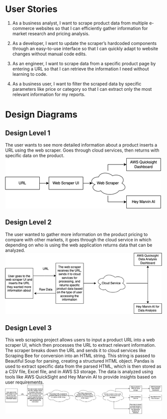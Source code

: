 # User Stories
1. As a business analyst, I want to scrape product data from multiple e-commerce websites so that I can efficiently gather information for market research and pricing analysis. 

2. As a developer, I want to update the scraper’s hardcoded components through an easy-to-use interface so that I can quickly adapt to website changes without manual code edits. 

3. As an engineer, I want to scrape data from a specific product page by entering a URL so that I can retrieve the information I need without learning to code. 

4. As a business user, I want to filter the scraped data by specific parameters like price or category so that I can extract only the most relevant information for my reports. 

# Design Diagrams

## Design Level 1
The user wants to see more detailed information about a product inserts a URL using the web scraper. Goes through cloud services, then returns with specific data on the product. 
![D0](/Design%20Diagrams/D0.png)

## Design Level 2
The user wanted to gather more information on the product pricing to compare with other markets, it goes through the cloud service in which depending on who is using the web application returns data that can be analyzed. 
![D1](/Design%20Diagrams/D1.png)

## Design Level 3
This web scraping project allows users to input a product URL into a web scraper UI, which then processes the URL to extract relevant information. The scraper breaks down the URL and sends it to cloud services like Scraping Bee for conversion into an HTML string. This string is passed to Beautiful Soup for parsing, creating a structured HTML object. Pandas is used to extract specific data from the parsed HTML, which is then stored as a CSV file, Excel file, and in AWS S3 storage. The data is analyzed using tools like AWS QuickSight and Hey Marvin AI to provide insights based on user requirements. 
![D2](/Design%20Diagrams/D2.png)